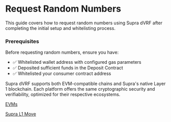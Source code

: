 # Request Random Numbers

This guide covers how to request random numbers using Supra dVRF after completing the initial setup and whitelisting process.

### Prerequisites

Before requesting random numbers, ensure you have:

* ✅ Whitelisted wallet address with configured gas parameters
* ✅ Deposited sufficient funds in the Deposit Contract
* ✅ Whitelisted your consumer contract address



Supra dVRF supports both EVM-compatible chains and Supra's native Layer 1 blockchain. Each platform offers the same cryptographic security and verifiability, optimized for their respective ecosystems.

<a href="evms.md" class="button primary">EVMs</a>

<a href="supra-l1-move.md" class="button primary">Supra L1 Move</a>

